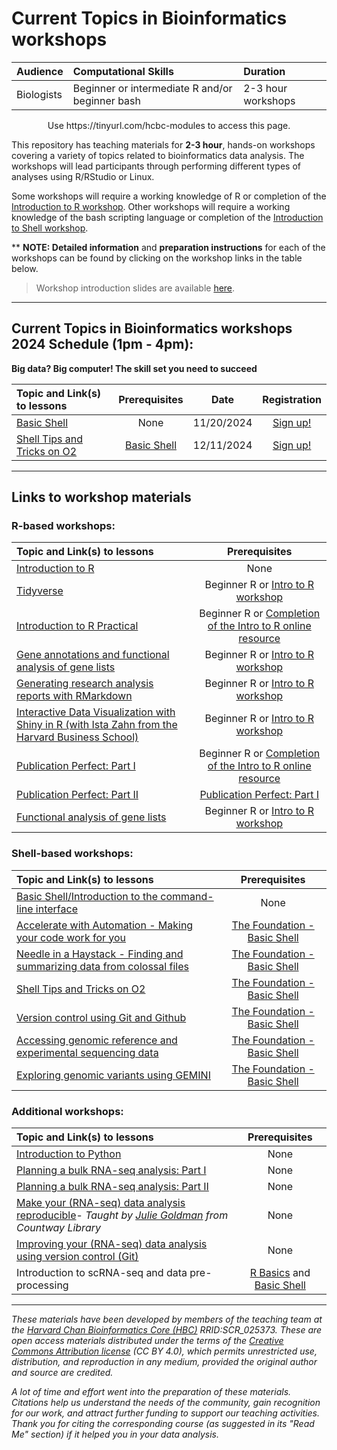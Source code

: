 # Current Topics in Bioinformatics workshops

| Audience | Computational Skills | Duration |
:----------|:----------|:----------|
| Biologists | Beginner or intermediate R and/or beginner bash | 2-3 hour workshops |

<p align="center">
Use https://tinyurl.com/hcbc-modules to access this page.
</p>

This repository has teaching materials for **2-3 hour**, hands-on workshops covering a variety of topics related to bioinformatics data analysis. The workshops will lead participants through performing different types of analyses using R/RStudio or Linux. 

Some workshops will require a working knowledge of R or completion of the [Introduction to R workshop](IntroR). Other workshops will require a working knowledge of the bash scripting language or completion of the [Introduction to Shell workshop](https://hbctraining.github.io/Training-modules/Basic_shell/). 

** **NOTE: Detailed information** and **preparation instructions** for each of the workshops can be found by clicking on the workshop links in the table below.

> Workshop introduction slides are available [here](https://github.com/hbctraining/Training-modules/raw/master/Intro_current_topics_online_2022.pdf).

***

## Current Topics in Bioinformatics workshops 2024 Schedule (1pm - 4pm):
**Big data? Big computer! The skill set you need to succeed**

| Topic and Link(s) to lessons | Prerequisites | Date | Registration |
|:---------------|:-------------:|:-------------:|:-------------:|
| [Basic Shell](https://hbctraining.github.io/Training-modules/Basic_shell/)	| None | 11/20/2024	| [Sign up!](https://harvard.zoom.us/meeting/register/tJYldumopzMjG9M7hzCr5TA7nYXkMB5QGfeJ#/registration) |
| [Shell Tips and Tricks on O2](https://hbctraining.github.io/Training-modules/Tips_and_Tricks_on_O2/) | [Basic Shell](https://hbctraining.github.io/Training-modules/Basic_shell/) | 12/11/2024	| [Sign up!](https://harvard.zoom.us/meeting/register/tJ0odOCtqz8oE9Np7iCY2l5xhcY2B0Ye5i0w#/registration)|

<!-- This content will not appear in the rendered Markdown -->

<!--
### Current Topics in Bioinformatics workshops 2024 Spring Schedule (1pm - 4pm): 
**Big data? Big computer! The skill set you need to succeed**

| Topic and Link(s) to lessons | Prerequisites | Date | Registration |
|:---------------|:-------------:|:-------------:|:-------------:|
| [The Foundation - Basic Shell](https://hbctraining.github.io/Training-modules/Basic_shell/)	| None | 2/21/2024	| Closed |
| [Accelerate with Automation - Making your code work for you](https://hbctraining.github.io/Training-modules/Accelerate_with_automation/)	| [The Foundation - Basic Shell](https://hbctraining.github.io/Training-modules/Basic_shell/) | 3/20/2024	| Closed |
| [Needle in a Haystack - Finding and summarizing data from colossal files](https://hbctraining.github.io/Training-modules/Finding_and_summarizing_colossal_files/) | [The Foundation - Basic Shell](https://hbctraining.github.io/Training-modules/Basic_shell/) | 4/17/2024	| Closed  |
| [Shell Tips and Tricks on O2](https://hbctraining.github.io/Training-modules/Tips_and_Tricks_on_O2/) | [The Foundation - Basic Shell](https://hbctraining.github.io/Training-modules/Basic_shell/) | 5/22/2024	| [Sign up!](https://harvard.zoom.us/meeting/register/tJIvf-igrDIvHNTgmccDlkWbmSBavwfR5Iw9) |

### Current Topics in Bioinformatics workshops 2024 Summer Schedule (1pm - 4pm):

| Topic and Link(s) to lessons | Prerequisites | Date | Registration |
|:---------------|:-------------:|:-------------:|:-------------:|
| [R Basics](https://hbctraining.github.io/Training-modules/IntroR/) | None | 6/26/2024	| Closed |
| [Publication Perfect: Part I](publication_perfect#part-i) | R Basics or [Completion of the Intro to R online resource](https://projects.iq.harvard.edu/hcatrresource/) | 7/17/2024	| Closed |
| [Publication Perfect: Part II](publication_perfect#part-ii) | R Basics or [Completion of the Intro to R online resource](https://projects.iq.harvard.edu/hcatrresource/) | 8/21/2024	| Closed |
| [Interact with your data using Rshiny](https://hbctraining.github.io/Training-modules/RShiny/) | R Basics or [Completion of the Intro to R online resource](https://projects.iq.harvard.edu/hcatrresource/) | 9/18/2024	| [Sign up!](https://harvard.zoom.us/meeting/register/tJMkcuyopz0pE9QZtumH6JdGGpngSJDXCoBD#/registration) |
### Current Topics in Bioinformatics workshops 2023 Schedule (1pm - 4pm):

| Topic and Link(s) to lessons | Prerequisites | Date | Registration |
|:---------------|:-------------:|:-------------:|:-------------:|
| [Introduction to Shell](https://hbctraining.github.io/Training-modules/Intro_shell/)	| None | 1/18/2023	| Closed |
| [Intermediate Shell](https://hbctraining.github.io/Training-modules/Intermediate_shell/)	| [Introduction to Shell](https://hbctraining.github.io/Training-modules/Intro_shell/) | 2/15/2023	| Closed |
| [Advanced Shell](https://hbctraining.github.io/Training-modules/Advanced_shell/) | [Intermediate Shell](https://hbctraining.github.io/Training-modules/Intermediate_shell/) | 3/13/2023	| Closed |
| [Git/Github](https://hbctraining.github.io/Training-modules/Git-Github/) | [Introduction to Shell](https://hbctraining.github.io/Training-modules/Intro_shell/) | 4/19/2023	| Closed | 
| [ML4Bio](https://hbctraining.github.io/Training-modules/ML4bio_installation_instructions) | None | 5/17/2023	| Closed |
| [Basics of Python](Python) | None | 6/21/2023	| Closed |
| [R Basics](https://hbctraining.github.io/Training-modules/IntroR/) | None | 7/19/2023	| Closed |
| [R Basics Practice](IntroR_practical_online_resource) | R Basics or [Online R course - Harvard Catalyst](https://catalyst.harvard.edu/courses/intro-to-r/) | 8/16/2023 | Closed |
| [Publication Perfect: Part I](publication_perfect#part-i) | R Basics or [Completion of the Intro to R online resource](https://projects.iq.harvard.edu/hcatrresource/) | 9/20/2023	| Closed |
| [Publication Perfect: Part II](publication_perfect#part-ii) | [Publication Perfect: Part I](publication_perfect#part-i) | 10/18/2023	| Closed |
| [Rmarkdown](Rmarkdown) | R Basics or [Online R course - Harvard Catalyst](https://catalyst.harvard.edu/courses/intro-to-r/) | 11/15/2023	| [Sign up!](https://harvard.zoom.us/-add URL) |
-->

***

## Links to workshop materials

### R-based workshops:

| Topic and Link(s) to lessons | Prerequisites |
|:---------------|:-------------:|
| [Introduction to R](IntroR) | None |
| [Tidyverse](Tidyverse_ggplot2) | Beginner R or [Intro to R workshop](IntroR) |
| [Introduction to R Practical](IntroR_practical_online_resource) | Beginner R or [Completion of the Intro to R online resource](https://projects.iq.harvard.edu/hcatrresource/) |
| [Gene annotations and functional analysis of gene lists](DGE-functional-analysis) | Beginner R or [Intro to R workshop](IntroR) |
| [Generating research analysis reports with RMarkdown](Rmarkdown) | Beginner R or [Intro to R workshop](IntroR) |
| [Interactive Data Visualization with Shiny in R (with Ista Zahn from the Harvard Business School)](https://github.com/izahn/shiny_workshop) | Beginner R or [Intro to R workshop](IntroR) |
| [Publication Perfect: Part I](publication_perfect#part-i) | Beginner R or [Completion of the Intro to R online resource](https://projects.iq.harvard.edu/hcatrresource/) |
| [Publication Perfect: Part II](publication_perfect#part-ii) | [Publication Perfect: Part I](publication_perfect#part-i) |
| [Functional analysis of gene lists](DGE-functional-analysis/) | Beginner R or [Intro to R workshop](IntroR) |

### Shell-based workshops:

| Topic and Link(s) to lessons | Prerequisites |
|:---------------|:-------------:|
| [Basic Shell/Introduction to the command-line interface](https://hbctraining.github.io/Training-modules/Basic_shell/) | None |
| [Accelerate with Automation - Making your code work for you](https://hbctraining.github.io/Training-modules/Accelerate_with_automation/)	| [The Foundation - Basic Shell](https://hbctraining.github.io/Training-modules/Basic_shell/) | 
| [Needle in a Haystack - Finding and summarizing data from colossal files](https://hbctraining.github.io/Training-modules/Finding_and_summarizing_colossal_files/) | [The Foundation - Basic Shell](https://hbctraining.github.io/Training-modules/Basic_shell/) |
| [Shell Tips and Tricks on O2](https://hbctraining.github.io/Training-modules/Tips_and_Tricks_on_O2/) | [The Foundation - Basic Shell](https://hbctraining.github.io/Training-modules/Basic_shell/) |
| [Version control using Git and Github](Git-Github) | [The Foundation - Basic Shell](https://hbctraining.github.io/Training-modules/Basic_shell/) |
| [Accessing genomic reference and experimental sequencing data](https://hbctraining.github.io/Accessing_public_genomic_data) | [The Foundation - Basic Shell](https://hbctraining.github.io/Training-modules/Basic_shell/) |
| [Exploring genomic variants using GEMINI](Exploring_variants_with_GEMINI) | [The Foundation - Basic Shell](https://hbctraining.github.io/Training-modules/Basic_shell/)|

<!-- This content will not appear in the rendered Markdown -->
<!-- Old material and links:
| [Introduction to the command-line interface](Intro_shell) | None |
| [Intermediate bash](Intermediate_shell) | Beginner shell or [Intro to the command-line interface](Intro_shell) |
-->

### Additional workshops:

| Topic and Link(s) to lessons | Prerequisites |
|:---------------|:-------------:|
| [Introduction to Python](Python) | None |
| [Planning a bulk RNA-seq analysis: Part I](planning_successful_rnaseq#part-i) | None |
| [Planning a bulk RNA-seq analysis: Part II](planning_successful_rnaseq#part-ii) | None |
| [Make your (RNA-seq) data analysis reproducible](reproducible_analyses)- *Taught by [Julie Goldman](https://scholar.harvard.edu/julie_goldman) from Countway Library* | None |
| [Improving your (RNA-seq) data analysis using version control (Git)](https://hbctraining.github.io/versioning_data_scripts/) | None |
| Introduction to scRNA-seq and data pre-processing | [R Basics](https://hbctraining.github.io/Training-modules/IntroR/) and [Basic Shell](https://hbctraining.github.io/Training-modules/Basic_shell/) | 

***

*These materials have been developed by members of the teaching team at the [Harvard Chan Bioinformatics Core (HBC)](http://bioinformatics.sph.harvard.edu/) RRID:SCR_025373. These are open access materials distributed under the terms of the [Creative Commons Attribution license](https://creativecommons.org/licenses/by/4.0/) (CC BY 4.0), which permits unrestricted use, distribution, and reproduction in any medium, provided the original author and source are credited.*

*A lot of time and effort went into the preparation of these materials. Citations help us understand the needs of the community, gain recognition for our work, and attract further funding to support our teaching activities. Thank you for citing the corresponding course (as suggested in its "Read Me" section) if it helped you in your data analysis.*
